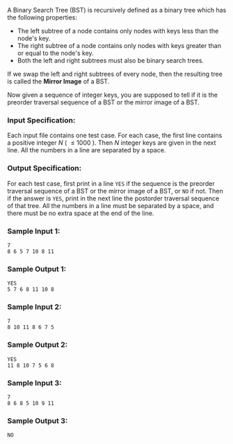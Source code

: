 <!-- Title
Is It a Binary Search Tree (25)
-->
A Binary Search Tree (BST) is recursively defined as a binary tree which has
the following properties:

  * The left subtree of a node contains only nodes with keys less than the node's key.
  * The right subtree of a node contains only nodes with keys greater than or equal to the node's key.
  * Both the left and right subtrees must also be binary search trees.

If we swap the left and right subtrees of every node, then the resulting tree
is called the **Mirror Image** of a BST.

Now given a sequence of integer keys, you are supposed to tell if it is the
preorder traversal sequence of a BST or the mirror image of a BST.

### Input Specification:

Each input file contains one test case. For each case, the first line contains
a positive integer $N$ ( $\le 1000$ ). Then $N$ integer keys are given in the
next line. All the numbers in a line are separated by a space.

### Output Specification:

For each test case, first print in a line `YES` if the sequence is the
preorder traversal sequence of a BST or the mirror image of a BST, or `NO` if
not. Then if the answer is `YES`, print in the next line the postorder
traversal sequence of that tree. All the numbers in a line must be separated
by a space, and there must be no extra space at the end of the line.

### Sample Input 1:

    
    
    7
    8 6 5 7 10 8 11
    

### Sample Output 1:

    
    
    YES
    5 7 6 8 11 10 8
    

### Sample Input 2:

    
    
    7
    8 10 11 8 6 7 5
    

### Sample Output 2:

    
    
    YES
    11 8 10 7 5 6 8
    

### Sample Input 3:

    
    
    7
    8 6 8 5 10 9 11
    

### Sample Output 3:

    
    
    NO
    

